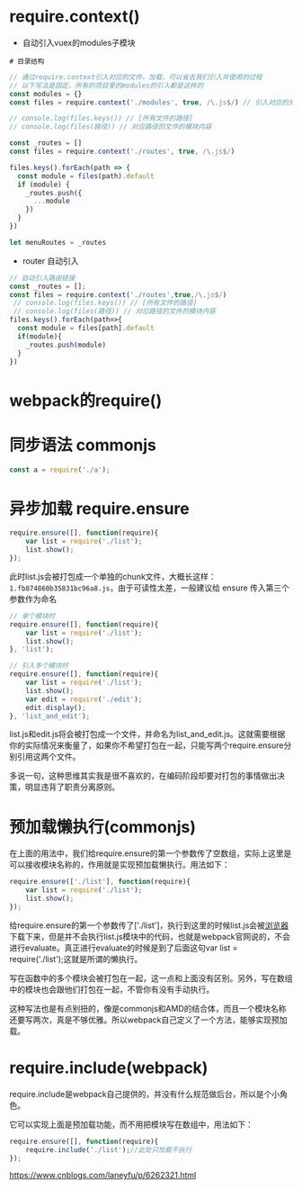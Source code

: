# require.context()

- 自动引入vuex的modules子模块

```
# 目录结构
```

```js
// 通过require.context引入对应的文件，加载，可以省去我们引入并使用的过程
// 以下写法是固定，所有的项目里的modules的引入都是这样的
const modules = {}
const files = require.context('./modules', true, /\.js$/) // 引入对应的资源

// console.log(files.keys()) // [所有文件的路径]
// console.log(files(路径)) // 对应路径的文件的模块内容

const _routes = []
const files = require.context('./routes', true, /\.js$/)

files.keys().forEach(path => {
  const module = files(path).default
  if (module) {
    _routes.push({
      ...module
    })
  }
})

let menuRoutes = _routes
```



- router 自动引入

```js
// 自动引入路由链接
const _routes = [];
const files = require.context('./routes',true,/\.js$/)	
 // console.log(files.keys()) // [所有文件的路径]
 // console.log(files(路径)) // 对应路径的文件的模块内容
files.keys().forEach(path=>{	
  const module = files[path].default
  if(module){
    _routes.push(module)
  }
})
```



# webpack的require()

# 同步语法 commonjs

```js
const a = require('./a');
```



# 异步加载 require.ensure

```js
require.ensure([], function(require){
    var list = require('./list');
    list.show();
});
```

此时list.js会被打包成一个单独的chunk文件，大概长这样：`1.fb874860b35831bc96a8.js`，由于可读性太差，一般建议给 ensure 传入第三个参数作为命名

```js
// 单个模块时
require.ensure([], function(require){
    var list = require('./list');
    list.show();
}, 'list');

// 引入多个模块时
require.ensure([], function(require){
    var list = require('./list');
    list.show();
    var edit = require('./edit');
    edit.display();
}, 'list_and_edit');
```

list.js和edit.js将会被打包成一个文件，并命名为list_and_edit.js。这就需要根据你的实际情况来衡量了，如果你不希望打包在一起，只能写两个require.ensure分别引用这两个文件。

多说一句，这种思维其实我是很不喜欢的，在编码阶段却要对打包的事情做出决策，明显违背了职责分离原则。



# 预加载懒执行(commonjs)

在上面的用法中，我们给require.ensure的第一个参数传了空数组，实际上这里是可以接收模块名称的，作用就是实现预加载懒执行。用法如下：

```js
require.ensure(['./list'], function(require){
    var list = require('./list');
    list.show();
});
```

给require.ensure的第一个参数传了['./list']，执行到这里的时候list.js会被[浏览器](http://www.07net01.com/tags-浏览器-0.html)下载下来，但是并不会执行list.js模块中的代码，也就是webpack官网说的，不会进行evaluate。真正进行evaluate的时候是到了后面这句var list = require('./list');这就是所谓的懒执行。

写在函数中的多个模块会被打包在一起，这一点和上面没有区别。另外，写在数组中的模块也会跟他们打包在一起，不管你有没有手动执行。

这种写法也是有点别扭的，像是commonjs和AMD的结合体，而且一个模块名称还要写两次，真是不够优雅。所以webpack自己定义了一个方法，能够实现预加载。

# require.include(webpack)

require.include是webpack自己提供的，并没有什么规范做后台，所以是个小角色。

它可以实现上面是预加载功能，而不用把模块写在数组中，用法如下：

```js
require.ensure([], function(require){
    require.include('./list');//此处只加载不执行
});
```



https://www.cnblogs.com/laneyfu/p/6262321.html

